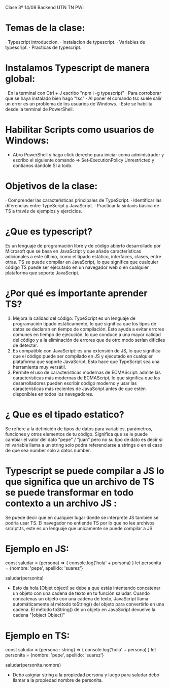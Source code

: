 Clase 3º 14/08 Backend UTN TN PWI

# Temas de la clase:
· Typescript introduccion.
· Instalacion de typescript.
· Variables de typescript.
· Practicas de typescript.

# Instalamos Typescript de manera global:
· En la terminal con Ctrl + J escribo "npm i -g typescript"
· Para corroborar que se haya instalado bien hago "tsc"
· Al poner el comando tsc suele salir un error es un problema de los usuarios de Windows.
· Este se habilita desde la terminal de PowerShell.

# Habilitar Scripts como usuarios de Windows: 
* Abro PowerShell y hago click derecho para iniciar como administrador y escribo el siguiente comando 
  => Set-ExecutionPolicy Unrestricted y contianos dandole SI a todo.

# Objetivos de la clase:
· Comprender las características principales de TypeScript.
· Identificar las diferencias entre TypeScript y JavaScript.
· Practicar la sintaxis básica de TS a través de ejemplos y ejercicios.

# ¿Que es typescript?
Es un lenguaje de programación libre y de código abierto desarrollado por Microsoft que se basa en JavaScript y que añade características adicionales a este último, como el tipado estático, interfaces, clases, entre otras. TS se puede compilar en JavaScript, lo que significa que cualquier código TS puede ser ejecutado en un navegador web o en cualquier plataforma que soporte JavaScript.

# ¿Por qué es importante aprender TS?

1) Mejora la calidad del código: TypeScript es un lenguaje de programación tipado estáticamente, lo que significa que los tipos de datos se declaran en tiempo de compilación. Esto ayuda a evitar errores comunes en tiempo de ejecución, lo que conduce a una mayor calidad del código y a la eliminación de errores que de otro modo serían difíciles de detectar.
2) Es compatible con JavaScript: es una extensión de JS, lo que significa que el código puede ser compilado en JS y ejecutado en cualquier plataforma que soporte JavaScript. Esto hace que TypeScript sea una herramienta muy versátil.
3) Permite el uso de características modernas de ECMAScript: admite las características más modernas de ECMAScript, lo que significa que los desarrolladores pueden escribir código moderno y usar las características más recientes de JavaScript antes de que estén disponibles en todos los navegadores.

# ¿ Que es el tipado estatico?
Se refiere a la definición de tipos de datos para variables, parámetros, funciones y otros elementos de tu código.
Significa que se le puede cambiar el valor del dato "pepe" / "juan" pero no su tipo de dato es decir si mi variable llama a un string solo podra referenciarse a strings o en el caso de que sea number solo a datos number.

# Typescript se puede compilar a JS lo que significa que un archivo de TS se puede transformar en todo contexto a un archivo JS :
Se puede decir que en cualquier lugar donde se interprete JS tambien se podria usar TS.
El navegador no entiende TS por lo que no lee archivos srcript.ts, este es un lenguaje que unicamente se puede compilar a JS.

# Ejemplo en JS:
const saludar = (persona) => {
    console.log('hola' + persona)
}
let personita = {nombre: 'pepe', apellido: 'suarez'}

saludar(personita) <!-- Llamo a la funcion saludar  -->

* Esto da hola [Objet object] se debe a que estás intentando concatenar un objeto con una cadena de texto en tu función saludar. Cuando concatenas un objeto con una cadena de texto, JavaScript llama automáticamente al método toString() del objeto para convertirlo en una cadena. El método toString() de un objeto en JavaScript devuelve la cadena "[object Object]"

# Ejemplo en TS:
const saludar = (persona : string) => {
    console.log('hola' + persona)
}
let personita = {nombre: 'pepe', apellido: 'suarez'}

saludar(personita.nombre)

* Debo asignar string a la propiedad persona y luego para saludar debo llamar a la propiedad nombre de personita.